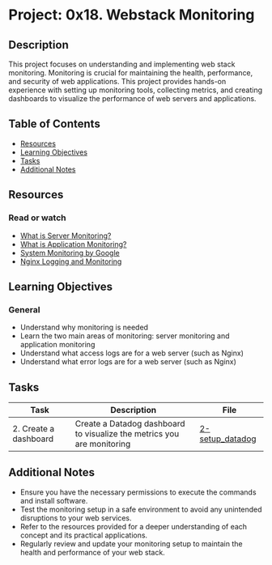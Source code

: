 # Project: 0x18. Webstack Monitoring

## Description

This project focuses on understanding and implementing web stack monitoring. Monitoring is crucial for maintaining the health, performance, and security of web applications. This project provides hands-on experience with setting up monitoring tools, collecting metrics, and creating dashboards to visualize the performance of web servers and applications.

## Table of Contents

- [Resources](#resources)
- [Learning Objectives](#learning-objectives)
- [Tasks](#tasks)
- [Additional Notes](#additional-notes)

## Resources

### Read or watch

- [What is Server Monitoring?](https://www.techtarget.com/searchnetworking/definition/network-monitoring)
- [What is Application Monitoring?](https://www.dynatrace.com/news/blog/what-is-application-monitoring/)
- [System Monitoring by Google](https://cloud.google.com/monitoring)
- [Nginx Logging and Monitoring](https://www.nginx.com/blog/logging-and-monitoring-nginx/)

## Learning Objectives

### General

- Understand why monitoring is needed
- Learn the two main areas of monitoring: server monitoring and application monitoring
- Understand what access logs are for a web server (such as Nginx)
- Understand what error logs are for a web server (such as Nginx)

## Tasks

| Task                  | Description                                                            | File                                 |
| --------------------- | ---------------------------------------------------------------------- | ------------------------------------ |
| 2. Create a dashboard | Create a Datadog dashboard to visualize the metrics you are monitoring | [2-setup_datadog](./2-setup_datadog) |

## Additional Notes

- Ensure you have the necessary permissions to execute the commands and install software.
- Test the monitoring setup in a safe environment to avoid any unintended disruptions to your web services.
- Refer to the resources provided for a deeper understanding of each concept and its practical applications.
- Regularly review and update your monitoring setup to maintain the health and performance of your web stack.

